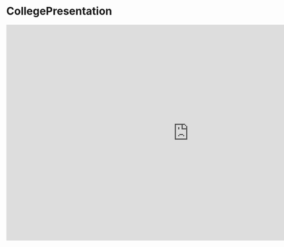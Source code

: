 # CollegePresentation
<iframe src="https://docs.google.com/presentation/d/e/2PACX-1vTViJ25TDEFOnPewla4C5v0egHDE9q2oxO9BRWl5parwz0B3JuuxZvGxbk-ywcJDZ-rMdRGQcorSQyH/embed?start=false&loop=false&delayms=3000" frameborder="0" width="960" height="569" allowfullscreen="true" mozallowfullscreen="true" webkitallowfullscreen="true"></iframe>
